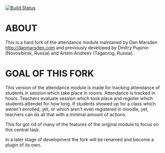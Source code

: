 [![Build Status](https://travis-ci.org/flocko-motion/moodle-mod_attendance.svg?branch=main)](https://travis-ci.org/flocko-motion/moodle-mod_attendance)

# ABOUT

This is a hard fork of the attendance module maintaned by Dan Marsden http://danmarsden.com
and previously developed by Dmitry Pupinin (Novosibirsk, Russia) and Artem Andreev (Taganrog, Russia).
    
# GOAL OF THIS FORK

This version of the attendance module is made for tracking attendance of students in session which take place
in rooms. Attendance is tracked in hours. Teachers evaluate session which took place and register which students 
attendet for how long. If students showed up for a class which weren't enrolled, yet, or which aren't even registered
in moodle, yet, teachers can do all that with a minimal amount of actions. 

This for got rid of many of the features of the original module to focus on this central task.

In a later stage of development the fork will be renamed and become a plugin of its own.

